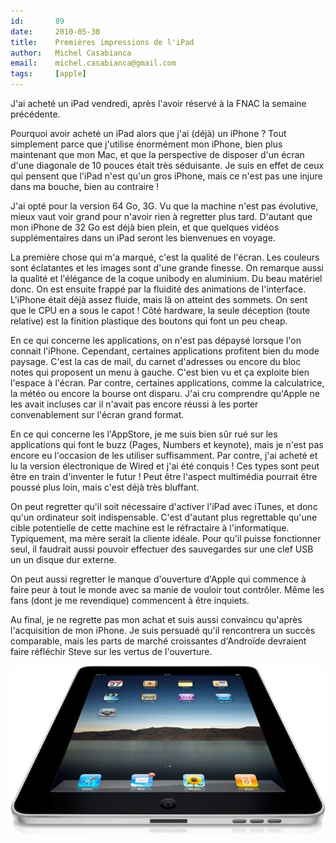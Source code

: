 ```yaml
---
id:       89
date:     2010-05-30
title:    Premières impressions de l'iPad
author:   Michel Casabianca
email:    michel.casabianca@gmail.com
tags:     [apple]
---
```


J'ai acheté un iPad vendredi, après l'avoir réservé à la FNAC la semaine précédente. 

<!--more-->

Pourquoi avoir acheté un iPad alors que j'ai (déjà) un iPhone ? Tout simplement parce que j'utilise énormément mon iPhone, bien plus maintenant que mon Mac, et que la perspective de disposer d'un écran d'une diagonale de 10 pouces était très séduisante. Je suis en effet de ceux qui pensent que l'iPad n'est qu'un gros iPhone, mais ce n'est pas une injure dans ma bouche, bien au contraire !

J'ai opté pour la version 64 Go, 3G. Vu que la machine n'est pas évolutive, mieux vaut voir grand pour n'avoir rien à regretter plus tard. D'autant que mon iPhone de 32 Go est déjà bien plein, et que quelques vidéos supplémentaires dans un iPad seront les bienvenues en voyage.

La première chose qui m'a marqué, c'est la qualité de l'écran. Les couleurs sont éclatantes et les images sont d'une grande finesse. On remarque aussi la qualité et l'élégance de la coque unibody en aluminium. Du beau matériel donc. On est ensuite frappé par la fluidité des animations de l'interface. L'iPhone était déjà assez fluide, mais là on atteint des sommets. On sent que le CPU en a sous le capot ! Côté hardware, la seule déception (toute relative) est la finition plastique des boutons qui font un peu cheap.

En ce qui concerne les applications, on n'est pas dépaysé lorsque l'on connait l'iPhone. Cependant, certaines applications profitent bien du mode paysage. C'est la cas de mail, du carnet d'adresses ou encore du bloc notes qui proposent un menu à gauche. C'est bien vu et ça exploite bien l'espace à l'écran. Par contre, certaines applications, comme la calculatrice, la météo ou encore la bourse ont disparu. J'ai cru comprendre qu'Apple ne les avait incluses car il n'avait pas encore réussi à les porter convenablement sur l'écran grand format.

En ce qui concerne les l'AppStore, je me suis bien sûr rué sur les applications qui font le buzz (Pages, Numbers et keynote), mais je n'est pas encore eu l'occasion de les utiliser suffisamment. Par contre, j'ai acheté et lu la version électronique de Wired et j'ai été conquis ! Ces types sont peut être en train d'inventer le futur ! Peut être l'aspect multimédia pourrait être poussé plus loin, mais c'est déjà très bluffant.

On peut regretter qu'il soit nécessaire d'activer l'iPad avec iTunes, et donc qu'un ordinateur soit indispensable. C'est d'autant plus regrettable qu'une cible potentielle de cette machine est le réfractaire à l'informatique. Typiquement, ma mère serait la cliente idéale. Pour qu'il puisse fonctionner seul, il faudrait aussi pouvoir effectuer des sauvegardes sur une clef USB un un disque dur externe.

On peut aussi regretter le manque d'ouverture d'Apple qui commence à faire peur à tout le monde avec sa manie de vouloir tout contrôler. Même les fans (dont je me revendique) commencent à être inquiets.

Au final, je ne regrette pas mon achat et suis aussi convaincu qu'après l'acquisition de mon iPhone. Je suis persuadé qu'il rencontrera un succès comparable, mais les parts de marché croissantes d'Androïde devraient faire réfléchir Steve sur les vertus de l'ouverture.

![](ipad.png)
